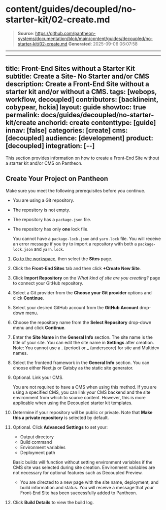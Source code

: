 # content/guides/decoupled/no-starter-kit/02-create.md

> **Source**: https://github.com/pantheon-systems/documentation/blob/main/content/guides/decoupled/no-starter-kit/02-create.md
> **Generated**: 2025-09-06 06:07:58

---

---
title: Front-End Sites without a Starter Kit
subtitle: Create a Site- No Starter and/or CMS
description: Create a Front-End Site without a starter kit and/or without a CMS.
tags: [webops, workflow, decoupled]
contributors: [backlineint, cobypear, hckia]
layout: guide
showtoc: true
permalink: docs/guides/decoupled/no-starter-kit/create
anchorid: create
contenttype: [guide]
innav: [false]
categories: [create]
cms: [decoupled]
audience: [development]
product: [decoupled]
integration: [--]
---

This section provides information on how to create a Front-End Site without a starter kit and/or CMS on Pantheon.

## Create Your Project on Pantheon

Make sure you meet the following prerequisites before you continue.

- You are using a Git repository.

- The repository is not empty.

- The repository has a `package.json` file.

- The repository has only **one** lock file.

    <Alert title="Note"  type="info" >

    You cannot have a `package-lock.json` and `yarn.lock` file. You will receive an error message if you try to import a repository with both a `package-lock.json` and `yarn.lock`.

    </Alert>


1. [Go to the workspace](/guides/account-mgmt/workspace-sites-teams/workspaces#switch-between-workspaces), then select the **Sites** page.

1. Click the **Front-End Sites** tab and then click **+Create New Site**.

1. Click **Import Repository** on the _What kind of site are you creating?_ page to connect your GitHub repository.

1. Select a Git provider from the **Choose your Git provider** options and click **Continue**.

1. Select your desired GitHub account from the **GitHub Account** drop-down menu.

1. Choose the repository name from the **Select Repository** drop-down menu and click **Continue**.

1. Enter the **Site Name** in the **General Info** section. The site name is the title of your site. You can edit the site name in **Settings** after creation. Note: You cannot use a . (period) or _ (underscore) for site and Multidev names.

1. Select the frontend framework in the **General Info** section. You can choose either Next.js or Gatsby as the static site generator.

1. Optional. Link your CMS.

    <Alert title="Note"  type="info" >

    You are not required to have a CMS when using this method. If you are using a specified CMS, you can link your CMS backend and the site environment from which to source content. However, this is more applicable when using the Decoupled starter kit templates.

    </Alert>

1. Determine if your repository will be public or private. Note that **Make this a private repository** is selected by default.

1. Optional. Click **Advanced Settings** to set your:

    - Output directory
    - Build command
    - Environment variables
    - Deployment path

    <Alert title="Note"  type="info" >

     Basic builds will function without setting environment variables if the CMS site was selected during site creation. Environment variables are not necessary for optional features such as Decoupled Preview.

     </Alert>

    - You are directed to a new page with the site name, deployment, and build information and status. You will receive a message that your Front-End Site has been successfully added to Pantheon.

1. Click **Build Details** to view the build log.